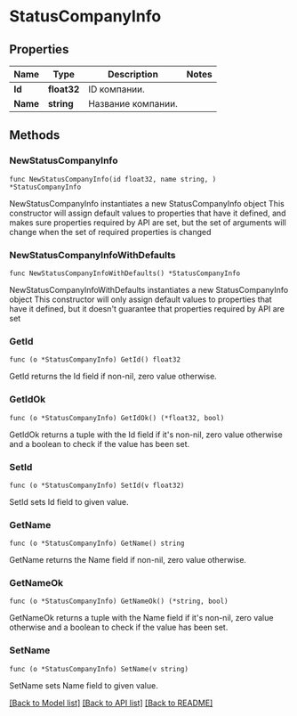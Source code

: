 # StatusCompanyInfo

## Properties

Name | Type | Description | Notes
------------ | ------------- | ------------- | -------------
**Id** | **float32** | ID компании. | 
**Name** | **string** | Название компании. | 

## Methods

### NewStatusCompanyInfo

`func NewStatusCompanyInfo(id float32, name string, ) *StatusCompanyInfo`

NewStatusCompanyInfo instantiates a new StatusCompanyInfo object
This constructor will assign default values to properties that have it defined,
and makes sure properties required by API are set, but the set of arguments
will change when the set of required properties is changed

### NewStatusCompanyInfoWithDefaults

`func NewStatusCompanyInfoWithDefaults() *StatusCompanyInfo`

NewStatusCompanyInfoWithDefaults instantiates a new StatusCompanyInfo object
This constructor will only assign default values to properties that have it defined,
but it doesn't guarantee that properties required by API are set

### GetId

`func (o *StatusCompanyInfo) GetId() float32`

GetId returns the Id field if non-nil, zero value otherwise.

### GetIdOk

`func (o *StatusCompanyInfo) GetIdOk() (*float32, bool)`

GetIdOk returns a tuple with the Id field if it's non-nil, zero value otherwise
and a boolean to check if the value has been set.

### SetId

`func (o *StatusCompanyInfo) SetId(v float32)`

SetId sets Id field to given value.


### GetName

`func (o *StatusCompanyInfo) GetName() string`

GetName returns the Name field if non-nil, zero value otherwise.

### GetNameOk

`func (o *StatusCompanyInfo) GetNameOk() (*string, bool)`

GetNameOk returns a tuple with the Name field if it's non-nil, zero value otherwise
and a boolean to check if the value has been set.

### SetName

`func (o *StatusCompanyInfo) SetName(v string)`

SetName sets Name field to given value.



[[Back to Model list]](../README.md#documentation-for-models) [[Back to API list]](../README.md#documentation-for-api-endpoints) [[Back to README]](../README.md)


